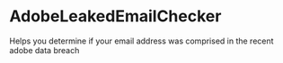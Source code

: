 AdobeLeakedEmailChecker
=======================

Helps you determine if your email address was comprised in the recent adobe data breach
